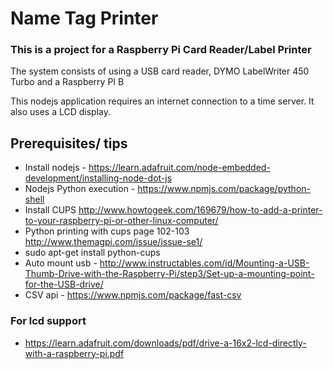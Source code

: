 # Name Tag Printer #
### This is a project for a Raspberry Pi Card Reader/Label Printer ###
The system consists of using a USB card reader, DYMO LabelWriter 450 Turbo and a Raspberry PI B

This nodejs application requires an internet connection to a time server. It also uses a LCD display. 
## Prerequisites/ tips ##
* Install nodejs - https://learn.adafruit.com/node-embedded-development/installing-node-dot-js
* Nodejs Python execution - https://www.npmjs.com/package/python-shell
* Install CUPS http://www.howtogeek.com/169679/how-to-add-a-printer-to-your-raspberry-pi-or-other-linux-computer/
* Python printing with cups page 102-103 http://www.themagpi.com/issue/issue-se1/
* sudo apt-get install python-cups
* Auto mount usb - http://www.instructables.com/id/Mounting-a-USB-Thumb-Drive-with-the-Raspberry-Pi/step3/Set-up-a-mounting-point-for-the-USB-drive/
* CSV api - https://www.npmjs.com/package/fast-csv

### For lcd support ###
* https://learn.adafruit.com/downloads/pdf/drive-a-16x2-lcd-directly-with-a-raspberry-pi.pdf

